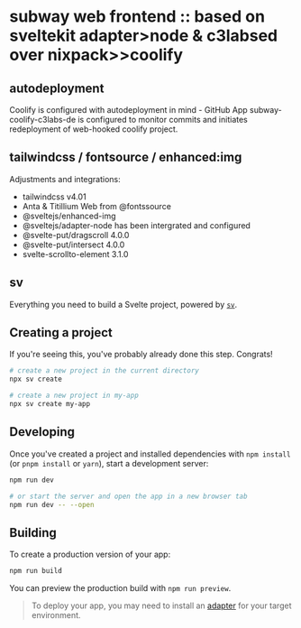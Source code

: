 # subway web frontend :: based on sveltekit adapter>node & c3labsed over nixpack>>coolify

## autodeployment

Coolify is configured with autodeployment in mind - GitHub App subway-coolify-c3labs-de is configured to monitor commits and initiates redeployment of web-hooked coolify project.


## tailwindcss / fontsource / enhanced:img

Adjustments and integrations:

- tailwindcss v4.01
- Anta & Titillium Web from @fontssource 
- @sveltejs/enhanced-img 
- @sveltejs/adapter-node has been intergrated and configured
- @svelte-put/dragscroll 4.0.0
- @svelte-put/intersect 4.0.0
- svelte-scrollto-element 3.1.0

## sv

Everything you need to build a Svelte project, powered by [`sv`](https://github.com/sveltejs/cli).

## Creating a project

If you're seeing this, you've probably already done this step. Congrats!

```bash
# create a new project in the current directory
npx sv create

# create a new project in my-app
npx sv create my-app
```

## Developing

Once you've created a project and installed dependencies with `npm install` (or `pnpm install` or `yarn`), start a development server:

```bash
npm run dev

# or start the server and open the app in a new browser tab
npm run dev -- --open
```

## Building

To create a production version of your app:

```bash
npm run build
```

You can preview the production build with `npm run preview`.

> To deploy your app, you may need to install an [adapter](https://svelte.dev/docs/kit/adapters) for your target environment.
